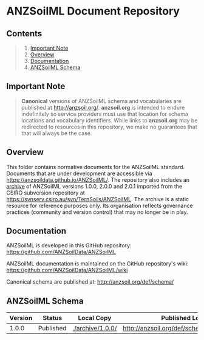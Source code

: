 # ANZSoilML Document Repository

## Contents
> 1. [Important Note](Important-Note)
> 1. [Overview](#Overview)
> 1. [Documentation](#Documentation)
> 1. [ANZSoilML Schema](#ANZSoilML-Schema)

## Important Note
> __Canonical__ versions of ANZSoilML schema and vocabularies are published at http://anzsoil.org/. __anzsoil.org__ is
> intended to endure indefinitely so service providers must use that location for schema locations and vocabulary
> identifiers. While links to __anzsoil.org__ may be redirected to resources in this repository, we make no guarantees
> that that will always be the case.

## Overview
This folder contains normative documents for the ANZSoilML standard. Documents that are under development are
accessible via https://anzsoildata.github.io/ANZSoilML/. The repository also includes an [archive](archive) of ANZSoilML
versions 1.0.0, 2.0.0 and 2.0.1 imported from the CSIRO subversion repository at
https://svnserv.csiro.au/svn/TernSoils/ANZSoilML. The archive is a static resource for reference purposes only. Its
organisation reflects governance practices (community and version control) that may no longer be in play.

## Documentation
ANZSoilML is developed in this GitHub repository: https://github.com/ANZSoilData/ANZSoilML

ANZSoilML documentation is maintained on the GitHub repository's wiki: https://github.com/ANZSoilData/ANZSoilML/wiki

Canonical schema are published at: http://anzsoil.org/def/schema/

## ANZSoilML Schema

| Version | Status | Local Copy | Published Location |
| ------- | ------ | ---------- | ------------------ |
| 1.0.0 | Published | [./archive/1.0.0/](archive/1.0.0/) | http://anzsoil.org/def/schema/anzsoilml/1.0.0/ |